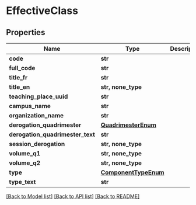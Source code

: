 # EffectiveClass


## Properties
Name | Type | Description | Notes
------------ | ------------- | ------------- | -------------
**code** | **str** |  | [optional] 
**full_code** | **str** |  | [optional] 
**title_fr** | **str** |  | [optional] 
**title_en** | **str, none_type** |  | [optional] 
**teaching_place_uuid** | **str** |  | [optional] 
**campus_name** | **str** |  | [optional] 
**organization_name** | **str** |  | [optional] 
**derogation_quadrimester** | [**QuadrimesterEnum**](QuadrimesterEnum.md) |  | [optional] 
**derogation_quadrimester_text** | **str** |  | [optional] 
**session_derogation** | **str, none_type** |  | [optional] 
**volume_q1** | **str, none_type** |  | [optional] 
**volume_q2** | **str, none_type** |  | [optional] 
**type** | [**ComponentTypeEnum**](ComponentTypeEnum.md) |  | [optional] 
**type_text** | **str** |  | [optional] 

[[Back to Model list]](../README.md#documentation-for-models) [[Back to API list]](../README.md#documentation-for-api-endpoints) [[Back to README]](../README.md)


